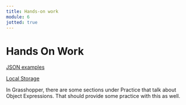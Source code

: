 ```yaml
---
title: Hands-on work
module: 6
jotted: true
---
```


# Hands On Work

[JSON examples](https://www.w3schools.com/js/js_json_intro.asp)

[Local Storage](https://www.w3schools.com/jsref/prop_win_localstorage.asp)

In Grasshopper, there are some sections under Practice that talk about Object Expressions. That should provide some practice with this as well.
